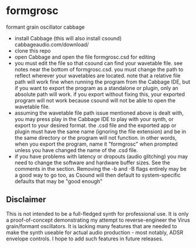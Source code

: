 # formgrosc
formant grain oscillator cabbage

* install Cabbage (this will also install csound) cabbageaudio.com/download/
* clone this repo
* open Cabbage and open the file formgrosc.csd for editing
* you must edit the file so that csound can find your wavetable file. see notes near the bottom of formgrosc.csd. you must change the path to reflect wherever your wavetables are located. note that a relative file path will work fine when running the program from the Cabbage IDE, but if you want to export the program as a standalone or plugin, only an absolute path will work. if you export without fixing this, your exported program will not work because csound will not be able to open the wavetable file.
* assuming the wavetable file path issue mentioned above is dealt with, you may press play in the Cabbage IDE to play with your synth, or export to your desired format. the .csd file and the exported app or plugin must have the same name (ignoring the file extension) and be in the same directory or the program will not function. in other words, when you export the program, name it "formgrosc" when prompted unless you have changed the name of the .csd file.
* if you have problems with latency or dropouts (audio glitching) you may need to change the software and hardware buffer sizes. See the comments in the <CsOptions> section. Removing the -b and -B flags entirely may be a good way to go too, as Csound will then default to system-specific defaults that may be "good enough"

## Disclaimer
This is not intended to be a full-fledged synth for professional use. It is only a proof-of-concept demonstrating my attempt to reverse-engineer the Virus grain/formant oscillators. It is lacking many features that are needed to make the synth useable for actual audio production - most notably, ADSR envelope controls. I hope to add such features in future releases.

